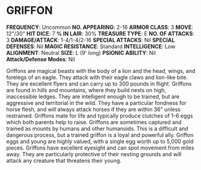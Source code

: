 # GRIFFON

**FREQUENCY**: Uncommon
**NO. APPEARING**: 2-16
**ARMOR CLASS**: 3
**MOVE**: 12"/30"
**HIT DICE**: 7
**% IN LAIR**: 30%
**TREASURE TYPE**: E
**NO. OF ATTACKS**: 3
**DAMAGE/ATTACK**: 1-4/1-4/2-16
**SPECIAL ATTACKS**: Nil
**SPECIAL DEFENSES**: Nil
**MAGIC RESISTANCE**: Standard
**INTELLIGENCE**: Low
**ALIGNMENT**: Neutral
**SIZE**: L (9' long)
**PSIONIC ABILITY**: Nil
**Attack/Defense Modes**: Nil

Griffons are magical beasts with the body of a lion and the head, wings, and forelegs of an eagle. They attack with their eagle claws and lion-like bite. They are excellent flyers and can carry up to 300 pounds in flight. Griffons are found in hills and mountains, where they build nests on high, inaccessible ledges. They are intelligent enough to be trained, but are aggressive and territorial in the wild. They have a particular fondness for horse flesh, and will always attack horses if they are within 36" unless restrained. Griffons mate for life and typically produce clutches of 1-6 eggs which both parents help to raise. Griffons are sometimes captured and trained as mounts by humans and other humanoids. This is a difficult and dangerous process, but a trained griffon is a loyal and powerful ally. Griffon eggs and young are highly valued, with a single egg worth up to 5,000 gold pieces. Griffons have excellent eyesight and can spot movement from miles away. They are particularly protective of their nesting grounds and will attack any creature that threatens their young.
